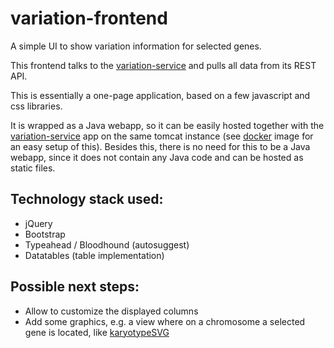 # variation-frontend
A simple UI to show variation information for selected genes.

This frontend talks to the [variation-service](https://github.com/realperlon/variation-service) and pulls all data from its REST API.

This is essentially a one-page application, based on a few javascript and css libraries.

It is wrapped as a Java webapp, so it can be easily hosted together with the [variation-service](https://github.com/realperlon/variation-service) app on the same tomcat instance (see [docker](https://github.com/realperlon/docker) image for an easy setup of this). Besides this, there is no need for this to be a Java webapp, since it does not contain any Java code and can be hosted as static files. 

## Technology stack used:

* jQuery
* Bootstrap 
* Typeahead / Bloodhound (autosuggest)
* Datatables (table implementation)

## Possible next steps:
* Allow to customize the displayed columns
* Add some graphics, e.g. a view where on a chromosome a selected gene is located, like [karyotypeSVG](https://github.com/andreasprlic/karyotypeSVG)

